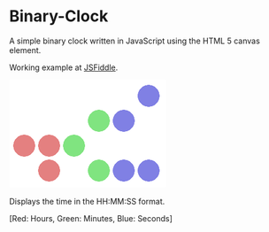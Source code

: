 # Binary-Clock
A simple binary clock written in JavaScript using the HTML 5 canvas element.

Working example at [JSFiddle](https://jsfiddle.net/Gradox/Lg3v8jd0/).

![alt-text](preview.png "Preview")

Displays the time in the HH:MM:SS format.

\[Red: Hours, Green: Minutes, Blue: Seconds\]

